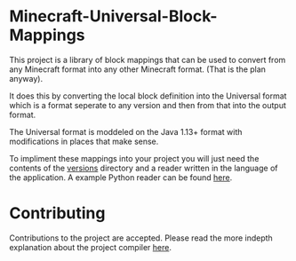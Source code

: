 # Minecraft-Universal-Block-Mappings
This project is a library of block mappings that can be used to convert from any Minecraft format into any other Minecraft format. (That is the plan anyway).

It does this by converting the local block definition into the Universal format which is a format seperate to any version and then from that into the output format.

The Universal format is moddeled on the Java 1.13+ format with modifications in places that make sense.

To impliment these mappings into your project you will just need the contents of the [versions](versions) directory and a reader written in the language of the application. A example Python reader can be found [here](reader/read.py).

# Contributing

Contributions to the project are accepted. Please read the more indepth explanation about the project compiler [here](compiler).
